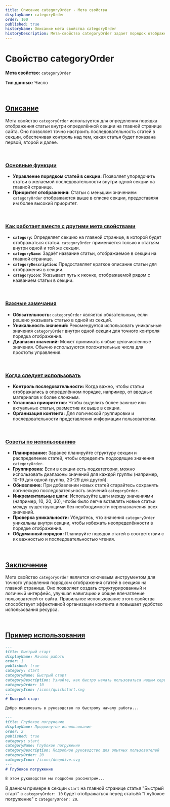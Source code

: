 ```yaml
---
title: Описание categoryOrder - Мета свойства
displayName: categoryOrder
order: 100
published: true
historyName: Описание мета свойства categoryOrder
historyDescription: Мета-свойство categoryOrder задает порядок отображения статей внутри секции на главной странице для удобной навигации.
---
```


# Свойство categoryOrder

**Мета свойство:** `categoryOrder`

**Тип данных:** Число

<br/>

## [Описание](description)

Мета свойство `categoryOrder` используется для определения порядка отображения статьи внутри определённой секции на главной странице сайта.
Оно позволяет точно настроить последовательность статей в секции, обеспечивая контроль над тем, какая статья будет показана первой, второй и далее.

<br/>

### [Основные функции](basic-functions)

- **Управление порядком статей в секции:** Позволяет упорядочить статьи в желаемой последовательности внутри одной секции на главной странице.
- **Приоритет отображения:** Статьи с меньшим значением `categoryOrder` отображаются выше в списке секции, предоставляя им более высокий приоритет.

<br/>

### [Как работает вместе с другими мета свойствами](with-other-properties)

- **`category`:** Определяет секцию на главной странице, в которой будет отображаться статья. `categoryOrder` применяется только к статьям внутри
одной и той же секции.
- **`categoryName`:** Задаёт название статьи, отображаемое в секции на главной странице.
- **`categoryDescription`:** Предоставляет краткое описание статьи для отображения в секции.
- **`categoryIcon`:** Указывает путь к иконке, отображаемой рядом с названием статьи в секции.

<br/>

### [Важные замечания](notes)

- **Обязательность:** `categoryOrder` является обязательным, если решено указывать статью в одной из секций.
- **Уникальность значений:** Рекомендуется использовать уникальные значения `categoryOrder` внутри одной секции для точного контроля порядка отображения.
- **Диапазон значений:** Может принимать любые целочисленные значения. Обычно используются положительные числа для простоты управления.

<br/>

### [Когда следует использовать](when-to-use)

- **Контроль последовательности:** Когда важно, чтобы статьи отображались в определённом порядке, например, от вводных материалов к более сложным.
- **Установка приоритетов:** Чтобы выделить более важные или актуальные статьи, разместив их выше в секции.
- **Организация контента:** Для логической группировки и последовательности представления информации пользователям.

<br/>

### [Советы по использованию](advice)

- **Планирование:** Заранее планируйте структуру секции и распределение статей, чтобы определить подходящие значения `categoryOrder`.
- **Группировка:** Если в секции есть подкатегории, можно использовать диапазоны значений для каждой группы (например, 10-19 для одной группы, 20-29 для другой).
- **Обновление:** При добавлении новых статей старайтесь сохранять логическую последовательность значений `categoryOrder`.
- **Инкрементальные шаги:** Используйте шаги между значениями (например, 10, 20, 30), чтобы было легче вставлять новые статьи между существующими без необходимости переназначения всех значений.
- **Проверка уникальности:** Убедитесь, что значения `categoryOrder` уникальны внутри секции, чтобы избежать неопределённости в порядке отображения.
- **Обдуманный порядок:** Планируйте порядок статей в соответствии с их важностью и последовательностью чтения.

<br/>

## [Заключение](conclusion)

Мета свойство `categoryOrder` является ключевым инструментом для точного управления порядком отображения статей в секциях на главной странице.
Оно позволяет создать структурированный и логичный интерфейс, улучшая навигацию и общее впечатление пользователей от сайта. Правильное использование
этого свойства способствует эффективной организации контента и повышает удобство использования ресурса.

<br/>

## [Пример использования](examples)

```md
---
title: Быстрый старт
displayName: Начало работы
order: 1
published: true
category: start
categoryName: Быстрый старт
categoryDescription: Узнайте, как быстро начать пользоваться нашим сервисом
categoryOrder: 10
categoryIcon: /icons/quickstart.svg
---
# Быстрый старт

Добро пожаловать в руководство по быстрому началу работы...
```

```md
---
title: Глубокое погружение
displayName: Продвинутое использование
order: 2
published: true
category: start
categoryName: Глубокое погружение
categoryDescription: Подробное руководство для опытных пользователей
categoryOrder: 20
categoryIcon: /icons/deepdive.svg
---
# Глубокое погружение

В этом руководстве мы подробно рассмотрим...
```

В данном примере в секции `start` на главной странице статья "Быстрый старт" с `categoryOrder: 10` будет отображаться перед статьёй "Глубокое погружение" с `categoryOrder: 20`.
